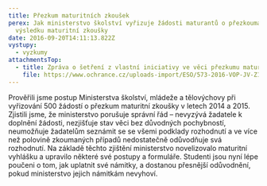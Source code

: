 ```yaml
---
title: Přezkum maturitních zkoušek
perex: Jak ministerstvo školství vyřizuje žádosti maturantů o přezkoumání
  výsledku maturitní zkoušky
date: 2016-09-20T14:11:13.822Z
vystupy:
  - vyzkumy
attachmentsTop:
  - title: Zpráva o šetření z vlastní iniciativy ve věci přezkumu maturitních zkoušek
    file: https://www.ochrance.cz/uploads-import/ESO/573-2016-VOP-JV-Z18.pdf
---
```

<p>Prověřili jsme postup Ministerstva školství, mládeže a tělovýchovy při vyřizování 500 žádostí o přezkum maturitní zkoušky v&nbsp;letech 2014 a 2015. Zjistili jsme, že ministerstvo porušuje správní řád – nevyzývá žadatele k doplnění žádosti, nezjišťuje stav věci bez důvodných pochybností, neumožňuje žadatelům seznámit se se všemi podklady rozhodnutí a ve více než polovině zkoumaných případů nedostatečně odůvodňuje svá rozhodnutí. Na základě těchto zjištění ministerstvo novelizovalo maturitní vyhlášku a upravilo některé své postupy a formuláře. Studenti jsou nyní lépe poučeni o tom, jak uplatnit své námitky, a dostanou přesnější odůvodnění, pokud ministerstvo jejich námitkám nevyhoví.</p>
